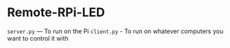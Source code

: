 # Remote-RPi-LED

`server.py` — To run on the Pi
`client.py` - To run on whatever computers you want to control it with